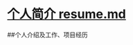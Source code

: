 # <a href="https://github.com/sp121933039/resume/blob/master/resume.md">个人简介 resume.md</a>
##个人介绍及工作、项目经历
